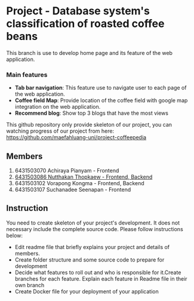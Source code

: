 # Project - Database system's classification of roasted coffee beans
This branch is use to develop home page and its feature of the web application. 
### Main features
- **Tab bar navigation**: This feature use to navigate user to each page of the web application.
- **Coffee field Map**: Provide location of the coffee field with google map integration on the web application.
- **Recommend blog**: Show top 3 blogs that have the most views

This github repository only provide skeleton of our project, you can watching progress of our project from here: https://github.com/maefahluang-uni/project-coffeepedia
## Members
1. 6431503070 Achiraya Pianyam - Frontend
2. [6431503086 Nutthakan Thopkaew - Frontend, Backend](https://github.com/nutthakanT)
3. 6431503102 Vorapong Kongma - Frontend, Backend
4. 6431503107 Suchanadee Seenapan - Frontend

## Instruction
You need to create skeleton of your project's development. It does not necessary include the complete source code. Please follow instructions below:
- Edit readme file that briefly explains your project and details of members.​ 
- Create folder structure and some source code to prepare for development
- Decide what features to roll out and who is responsible for it.​ Create branches for each feature. Explain each feature in Readme file in their own branch​ 
- Create Docker file for your deployment of your application 
